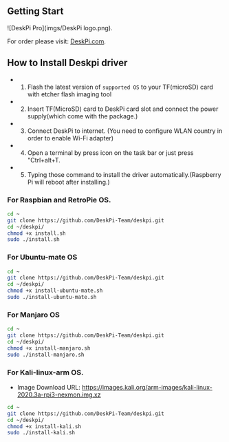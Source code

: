 ## Getting Start  
![DeskPi Pro](imgs/DeskPi logo.png).

For order please visit: [DeskPi.com](https://www.deskpi.com/).

## How to Install Deskpi driver

* 1. Flash the latest version of `supported OS` to your TF(microSD) card with etcher flash imaging tool 
* 2. Insert TF(MicroSD) card to DeskPi card slot and connect the power supply(which come with the package.)
* 3. Connect DeskPi to internet. (You need to configure WLAN country in order to enable Wi-Fi adapter) 
* 4. Open a terminal by press icon on the task bar or just press "Ctrl+alt+T.
* 5. Typing those command to install the driver automatically.(Raspberry Pi will reboot after installing.)

### For Raspbian and RetroPie OS.
```bash
cd ~
git clone https://github.com/DeskPi-Team/deskpi.git
cd ~/deskpi/
chmod +x install.sh
sudo ./install.sh
```
### For Ubuntu-mate OS
```bash
cd ~
git clone https://github.com/DeskPi-Team/deskpi.git
cd ~/deskpi/
chmod +x install-ubuntu-mate.sh
sudo ./install-ubuntu-mate.sh
```
### For Manjaro OS
```bash
cd ~
git clone https://github.com/DeskPi-Team/deskpi.git
cd ~/deskpi/
chmod +x install-manjaro.sh
sudo ./install-manjaro.sh
```
### For Kali-linux-arm OS.
* Image Download URL: https://images.kali.org/arm-images/kali-linux-2020.3a-rpi3-nexmon.img.xz <br>
```bash
cd ~
git clone https://github.com/DeskPi-Team/deskpi.git
cd ~/deskpi/
chmod +x install-kali.sh
sudo ./install-kali.sh
```

